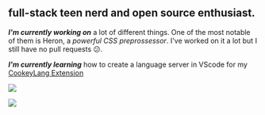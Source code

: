 ## full-stack teen nerd and open source enthusiast.

***I'm currently working on*** a lot of different things. One of the most notable of them is Heron, a *powerful CSS preprossessor*. I've worked on it a lot but I still have no pull requests 😕.

***I'm currently learning*** how to create a language server in VScode for my [CookeyLang Extension](https://github.com/PoseidonCoder/CookeyLangVScodeExtension)

![](https://github-profile-trophy.vercel.app/?username=poseidoncoder&theme=dracula)

![](https://github-readme-stats.vercel.app/api/top-langs/?username=poseidoncoder&theme=dracula)
